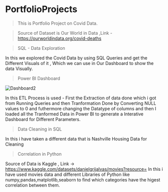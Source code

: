 # PortfolioProjects

> This is Portfolio Project on Covid Data.

> Source of Dataset is Our World in Data
  ,Link - https://ourworldindata.org/covid-deaths



>SQL - Data Exploration

In this we explored the Covid Data by using SQL Queries and get the Different Visuals of it , Which we can use in Our Dashboard to show the data                 Visually.

  
  
>Power BI Dashboard



![Dashboard2](https://user-images.githubusercontent.com/71584625/216650011-1470d058-071f-4ebc-85b6-52fc99a5dba8.png)

In this ETL Process is used - First the Extraction of data done which i got from Running Queries and then Tranformation Done by Converting NULL values to 0 and futhermore changing the Datatype of columns and then I loaded all the Tranformed Data in Power BI to generate a Interative Dashboard for Different Parameters.

>Data Cleaning in SQL

In this i have taken a different data that is Nashville Housing Data for Cleaning 

>Correlation in Python

Source of Data is Kaggle , Link -> https://www.kaggle.com/datasets/danielgrijalvas/movies?resource=
In this i have used movies data and  different Libraries of Python like numpy,pandas,matplotlib,seaborn to find which categories have the higest correlation between them.
